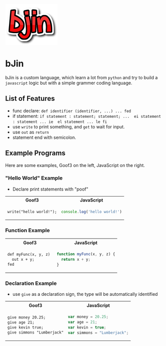 ![Logo](https://raw.githubusercontent.com/bjin1/bJin/main/docs/bjin.png)

# bJin

bJin is a custom language, which learn a lot from `python` and try to build a `javascript` logic but with a simple grammer coding language.

## List of Features

- func declare: `def identifier (identifier, ...) ... fed`
- if statement: `if statement : statement; statement; ...  ei statement : statement ... ie  el statement ... le fi`
- use `write` to print something, and `get` to wait for input.
- use `out` as `return`
- statement end with semicolon.

## Example Programs

Here are some examples, Goof3 on the left, JavaScript on the right.

### "Hello World" Example

- Declare print statements with "poof"

<table>
  <tr>
  <th>Goof3</th>
  <th>JavaScript</th>
  </tr>

  <tr>
  <td>

```
write("hello world!");
```

  </td>

  <td>

```javascript
console.log('hello world!')
```

  </td>

  </tr>
</table>

### Function Example


<table>
  <tr>
  <th>Goof3</th>
  <th>JavaScript</th>
  </tr>

  <tr>
  <td>

```
def myFunc(x, y, z) 
  out x + y;
fed
```

  </td>

  <td>

```javascript
function myFunc(x, y, z) {
  return x + y;
}
```

  </td>

  </tr>
</table>

### Declaration Example

- use `give` as a declaration sign, the type will be automatically identified

<table>
  <tr>
  <th>Goof3</th>
  <th>JavaScript</th>
  </tr>

  <tr>
  <td>

```
give money 20.25;
give age 21;
give kevin true;
give simmons "Lumberjack"
```

  </td>

  <td>

```javascript
var money = 20.25;
var age = 21;
var kevin = true;
var simmons = "Lumberjack";
```
  </td>
  </tr>
</table>
